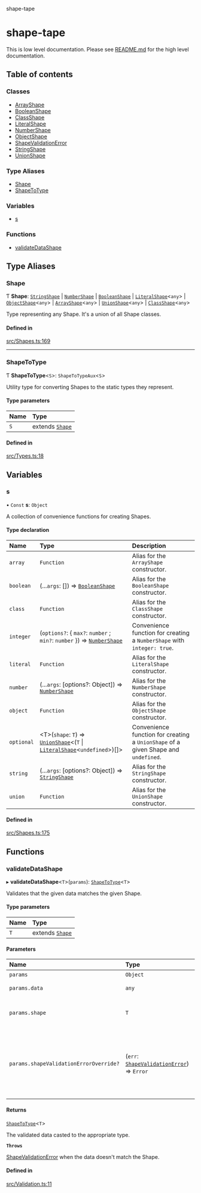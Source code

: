 shape-tape

# shape-tape

This is low level documentation. Please see [README.md](../README.md) for the high level documentation.

## Table of contents

### Classes

- [ArrayShape](classes/ArrayShape.md)
- [BooleanShape](classes/BooleanShape.md)
- [ClassShape](classes/ClassShape.md)
- [LiteralShape](classes/LiteralShape.md)
- [NumberShape](classes/NumberShape.md)
- [ObjectShape](classes/ObjectShape.md)
- [ShapeValidationError](classes/ShapeValidationError.md)
- [StringShape](classes/StringShape.md)
- [UnionShape](classes/UnionShape.md)

### Type Aliases

- [Shape](index.md#shape)
- [ShapeToType](index.md#shapetotype)

### Variables

- [s](index.md#s)

### Functions

- [validateDataShape](index.md#validatedatashape)

## Type Aliases

### Shape

Ƭ **Shape**: [`StringShape`](classes/StringShape.md) \| [`NumberShape`](classes/NumberShape.md) \| [`BooleanShape`](classes/BooleanShape.md) \| [`LiteralShape`](classes/LiteralShape.md)\<`any`\> \| [`ObjectShape`](classes/ObjectShape.md)\<`any`\> \| [`ArrayShape`](classes/ArrayShape.md)\<`any`\> \| [`UnionShape`](classes/UnionShape.md)\<`any`\> \| [`ClassShape`](classes/ClassShape.md)\<`any`\>

Type representing any Shape. It's a union of all Shape classes.

#### Defined in

[src/Shapes.ts:169](https://github.com/paulbarmstrong/shape-tape/blob/main/src/Shapes.ts#L169)

___

### ShapeToType

Ƭ **ShapeToType**\<`S`\>: `ShapeToTypeAux`\<`S`\>

Utility type for converting Shapes to the static types they represent.

#### Type parameters

| Name | Type |
| :------ | :------ |
| `S` | extends [`Shape`](index.md#shape) |

#### Defined in

[src/Types.ts:18](https://github.com/paulbarmstrong/shape-tape/blob/main/src/Types.ts#L18)

## Variables

### s

• `Const` **s**: `Object`

A collection of convenience functions for creating Shapes.

#### Type declaration

| Name | Type | Description |
| :------ | :------ | :------ |
| `array` | `Function` | Alias for the `ArrayShape` constructor. |
| `boolean` | (...`args`: []) => [`BooleanShape`](classes/BooleanShape.md) | Alias for the `BooleanShape` constructor. |
| `class` | `Function` | Alias for the `ClassShape` constructor. |
| `integer` | (`options?`: \{ `max?`: `number` ; `min?`: `number`  }) => [`NumberShape`](classes/NumberShape.md) | Convenience function for creating a `NumberShape` with `integer: true`. |
| `literal` | `Function` | Alias for the `LiteralShape` constructor. |
| `number` | (...`args`: [options?: Object]) => [`NumberShape`](classes/NumberShape.md) | Alias for the `NumberShape` constructor. |
| `object` | `Function` | Alias for the `ObjectShape` constructor. |
| `optional` | \<T\>(`shape`: `T`) => [`UnionShape`](classes/UnionShape.md)\<(`T` \| [`LiteralShape`](classes/LiteralShape.md)\<`undefined`\>)[]\> | Convenience function for creating a `UnionShape` of a given Shape and `undefined`. |
| `string` | (...`args`: [options?: Object]) => [`StringShape`](classes/StringShape.md) | Alias for the `StringShape` constructor. |
| `union` | `Function` | Alias for the `UnionShape` constructor. |

#### Defined in

[src/Shapes.ts:175](https://github.com/paulbarmstrong/shape-tape/blob/main/src/Shapes.ts#L175)

## Functions

### validateDataShape

▸ **validateDataShape**\<`T`\>(`params`): [`ShapeToType`](index.md#shapetotype)\<`T`\>

Validates that the given data matches the given Shape.

#### Type parameters

| Name | Type |
| :------ | :------ |
| `T` | extends [`Shape`](index.md#shape) |

#### Parameters

| Name | Type | Description |
| :------ | :------ | :------ |
| `params` | `Object` | - |
| `params.data` | `any` | Data to be validated. |
| `params.shape` | `T` | Shape to validate the data against. |
| `params.shapeValidationErrorOverride?` | (`err`: [`ShapeValidationError`](classes/ShapeValidationError.md)) => `Error` | Optional function for overriding the Error thrown in the case of a shape validation error |

#### Returns

[`ShapeToType`](index.md#shapetotype)\<`T`\>

The validated data casted to the appropriate type.

**`Throws`**

[ShapeValidationError](classes/ShapeValidationError.md) when the data doesn't match the Shape.

#### Defined in

[src/Validation.ts:11](https://github.com/paulbarmstrong/shape-tape/blob/main/src/Validation.ts#L11)
